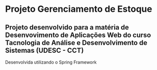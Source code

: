 # Projeto Gerenciamento de Estoque

## Projeto desenvolvido para a matéria de Desenvovimento de Aplicações Web do curso Tacnologia de Análise e Desenvolvimento de Sistemas (UDESC - CCT)

Desenvolvida utilizando o Spring Framework
